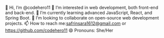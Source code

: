 👋 Hi, I’m @codehero11
👀 I’m interested in web development, both front-end and back-end.
🌱 I’m currently learning advanced JavaScript, React, and Spring Boot.
💞️ I’m looking to collaborate on open-source web development projects.
📫 How to reach me:safrinsara1612@gmail.com or https://github.com/codehero11
😄 Pronouns: She/Her

